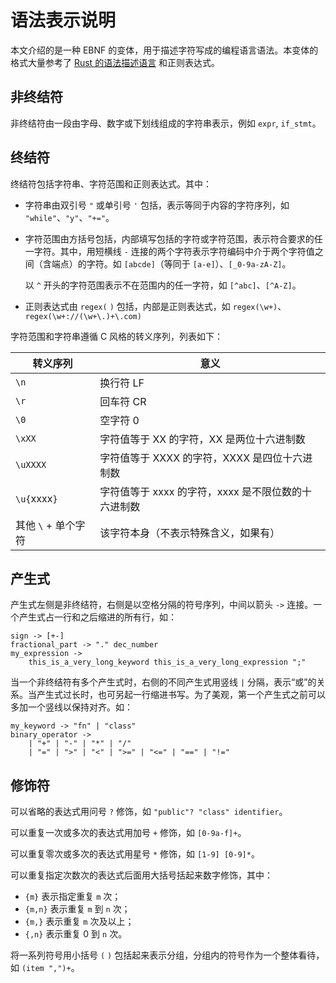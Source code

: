 # 语法表示说明

本文介绍的是一种 EBNF 的变体，用于描述字符写成的编程语言语法。本变体的格式大量参考了 [Rust 的语法描述语言](https://doc.rust-lang.org/reference/notation.html) 和正则表达式。

## 非终结符

非终结符由一段由字母、数字或下划线组成的字符串表示，例如 `expr`, `if_stmt`。

## 终结符

终结符包括字符串、字符范围和正则表达式。其中：

- 字符串由双引号 `"` 或单引号 `'` 包括，表示等同于内容的字符序列，如 `"while"`、`"y"`、`"+="`。

- 字符范围由方括号包括，内部填写包括的字符或字符范围，表示符合要求的任一字符。其中，用短横线 `-` 连接的两个字符表示字符编码中介于两个字符值之间（含端点）的字符。如 `[abcde]`（等同于 `[a-e]`）、`[_0-9a-zA-Z]`。
  
  以 `^` 开头的字符范围表示不在范围内的任一字符，如 `[^abc]`、`[^A-Z]`。

- 正则表达式由 `regex(` `)` 包括，内部是正则表达式，如 `regex(\w+)`、`regex(\w+://(\w+\.)+\.com)`

字符范围和字符串遵循 C 风格的转义序列，列表如下：

| 转义序列            | 意义                                                |
| ------------------- | --------------------------------------------------- |
| `\n`                | 换行符 LF                                           |
| `\r`                | 回车符 CR                                           |
| `\0`                | 空字符 0                                            |
| `\xXX`              | 字符值等于 XX 的字符，XX 是两位十六进制数           |
| `\uXXXX`            | 字符值等于 XXXX 的字符，XXXX 是四位十六进制数       |
| `\u{`xxxx`}`        | 字符值等于 xxxx 的字符，xxxx 是不限位数的十六进制数 |
| 其他 `\` + 单个字符 | 该字符本身（不表示特殊含义，如果有）                |

## 产生式

产生式左侧是非终结符，右侧是以空格分隔的符号序列，中间以箭头 `->` 连接。一个产生式占一行和之后缩进的所有行，如：

```
sign -> [+-]
fractional_part -> "." dec_number
my_expression ->
    this_is_a_very_long_keyword this_is_a_very_long_expression ";"
```

当一个非终结符有多个产生式时，右侧的不同产生式用竖线 `|` 分隔，表示“或”的关系。当产生式过长时，也可另起一行缩进书写。为了美观，第一个产生式之前可以多加一个竖线以保持对齐。如：

```
my_keyword -> "fn" | "class"
binary_operator ->
    | "+" | "-" | "*" | "/" 
    | "=" | ">" | "<" | ">=" | "<=" | "==" | "!="
```

## 修饰符

可以省略的表达式用问号 `?` 修饰，如 `"public"? "class" identifier`。

可以重复一次或多次的表达式用加号 `+` 修饰，如 `[0-9a-f]+`。

可以重复零次或多次的表达式用星号 `*` 修饰，如 `[1-9] [0-9]*`。

可以重复指定次数次的表达式后面用大括号括起来数字修饰，其中：

- `{m}` 表示指定重复 `m` 次；
- `{m,n}` 表示重复 `m` 到 `n` 次；
- `{m,}` 表示重复 `m` 次及以上；
- `{,n}` 表示重复 0 到 `n` 次。

将一系列符号用小括号 `(` `)` 包括起来表示分组，分组内的符号作为一个整体看待，如 `(item ",")+`。
